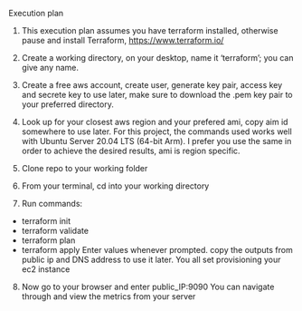 Execution plan

1. This execution plan assumes you have terraform installed, otherwise pause and install Terraform, https://www.terraform.io/
 
2. Create a working directory, on your desktop, name it ‘terraform’; you can give any name.
 
3. Create a free aws account, create user, generate key pair, access key and secrete key to use later, make sure to download the .pem key pair to your preferred directory. 
 
4. Look up for your closest aws region and your prefered ami, copy aim id somewhere to use later. For this project, the commands used works well with Ubuntu Server 20.04 LTS (64-bit Arm). I prefer you use the same in order to achieve the desired results, ami is region specific.
 
5. Clone repo to your working folder

6. From your terminal, cd into your working directory
 
7. Run commands:
- terraform init 
- terraform validate
- terraform plan
- terraform apply
Enter values whenever prompted. copy the outputs from public ip and DNS address to use it later.
You all set provisioning your ec2 instance
 
8. Now go to your browser and enter public_IP:9090
You can navigate through and view the metrics from your server
